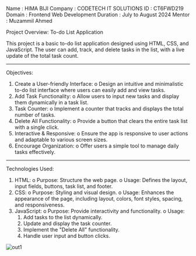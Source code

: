 Name : HIMA BIJI
Company : CODETECH IT SOLUTIONS
ID : CT6FWD219
Domain : Frontend Web Development
Duration : July to August 2024
Mentor : Muzammil Ahmed

Project Overview: To-do List Application

This project is a basic to-do list application designed using HTML, CSS, and JavaScript. 
The user can add, track, and delete tasks in the list, with a live update of the total task count.
________________________________________
Objectives:

1.	Create a User-friendly Interface:
o	Design an intuitive and minimalistic to-do list interface where users can easily add and view tasks.
2.	Add Task Functionality:
o	Allow users to input new tasks and display them dynamically in a task list.
3.	Task Counter:
o	Implement a counter that tracks and displays the total number of tasks.
4.	Delete All Functionality:
o	Provide a button that clears the entire task list with a single click.
5.	Interactive & Responsive:
o	Ensure the app is responsive to user actions and adaptable to various screen sizes.
6.	Encourage Organization:
o	Offer users a simple tool to manage daily tasks effectively.
________________________________________

Technologies Used:

1.	HTML:
 o	Purpose:
     Structure the web page.
 o	Usage:
     Defines the layout, input fields, buttons, task list, and footer.
3.	CSS:
 o	Purpose:
     Styling and visual design.
 o	Usage:
     Enhances the appearance of the page, including layout, colors, font styles, spacing, and responsiveness.
4.	JavaScript:
 o	Purpose:
    Provide interactivity and functionality.
 o	Usage:
   	1. Add tasks to the list dynamically.
	  2. Update and display the task counter.
    3. Implement the "Delete All" functionality.
   	4. Handle user input and button clicks.

![out1](https://github.com/user-attachments/assets/8d957ea5-b047-44ac-9c96-a143cb815a97)
